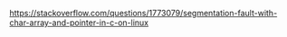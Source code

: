 https://stackoverflow.com/questions/1773079/segmentation-fault-with-char-array-and-pointer-in-c-on-linux
